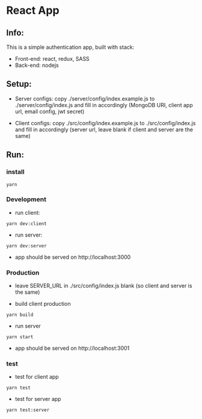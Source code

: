 # React App

## Info:

This is a simple authentication app, built with stack:

- Front-end: react, redux, SASS
- Back-end: nodejs

## Setup:

- Server configs: copy ./server/config/index.example.js to ./server/config/index.js and fill in accordingly (MongoDB URI, client app url, email config, jwt secret)

- Client configs: copy ./src/config/index.example.js to ./src/config/index.js and fill in accordingly (server url, leave blank if client and server are the same)

## Run:

### install
```
yarn
```

### Development

- run client:

```
yarn dev:client
```

- run server:

```
yarn dev:server
```

- app should be served on http://localhost:3000

### Production

- leave SERVER_URL in ./src/config/index.js blank (so client and server is the same)

- build client production

```
yarn build
```

- run server

```
yarn start
```

- app should be served on http://localhost:3001

### test

- test for client app

```
yarn test
```

- test for server app

```
yarn test:server
```
